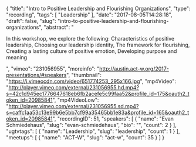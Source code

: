{
  "title": "Intro to Positive Leadership and Flourishing Organizations",
  "type": "recording",
  "tags": [
    "Leadership"
  ],
  "date": "2017-08-05T14:28:18",
  "draft": false,
  "slug": "intro-to-positive-leadership-and-flourishing-organizations",
  "abstract": "<p>In this workshop, we explore the following: Characteristics of positive leadership, Choosing our leadership identity, The framework for flourishing, Creating a lasting culture of positive emotion, Developing purpose and meaning</p>",
  "vimeo": "231056955",
  "moreinfo": "http://austin.act-w.org/2017-presentations/#speakers",
  "thumbnail": "https://i.vimeocdn.com/video/651774253_295x166.jpg",
  "mp4Video": "http://player.vimeo.com/external/231056955.hd.mp4?s=42c1d945ec1776647618eb6fb2acefe5c99faa52&profile_id=175&oauth2_token_id=20985841",
  "mp4VideoLow": "http://player.vimeo.com/external/231056955.sd.mp4?s=caffc1aa53c13e99b6e5bb7cf99a35465bb1e83a&profile_id=165&oauth2_token_id=20985841",
  "recordingID": 51,
  "speakers": [
    {
      "name": "Evan Schmiedehaus",
      "slug": "evan-schmiedehaus",
      "bio": "",
      "count": 2
    }
  ],
  "ugtvtags": [
    {
      "name": "Leadership",
      "slug": "leadership",
      "count": 1
    }
  ],
  "meetups": [
    {
      "name": "ACT-W",
      "slug": "act-w",
      "count": 35
    }
  ]
}